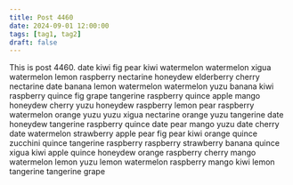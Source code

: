 ```yaml
---
title: Post 4460
date: 2024-09-01 12:00:00
tags: [tag1, tag2]
draft: false
---
```

This is post 4460.
date
kiwi
fig
pear
kiwi
watermelon
watermelon
xigua
watermelon
lemon
raspberry
nectarine
honeydew
elderberry
cherry
nectarine
date
banana
lemon
watermelon
watermelon
yuzu
banana
kiwi
raspberry
quince
fig
grape
tangerine
raspberry
quince
apple
mango
honeydew
cherry
yuzu
honeydew
raspberry
lemon
pear
raspberry
watermelon
orange
yuzu
yuzu
xigua
nectarine
orange
yuzu
tangerine
date
honeydew
tangerine
raspberry
quince
date
pear
mango
yuzu
date
cherry
date
watermelon
strawberry
apple
pear
fig
pear
kiwi
orange
quince
zucchini
quince
tangerine
raspberry
raspberry
strawberry
banana
quince
xigua
kiwi
apple
quince
honeydew
orange
raspberry
cherry
mango
watermelon
lemon
yuzu
lemon
watermelon
raspberry
mango
kiwi
lemon
tangerine
tangerine
grape
